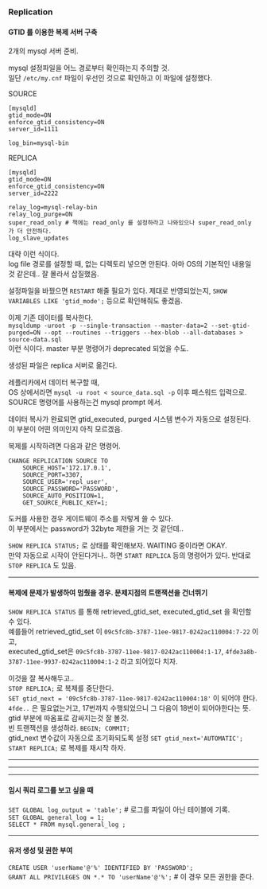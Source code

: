### Replication  
#### GTID 를 이용한 복제 서버 구축  

2개의 mysql 서버 준비.

mysql 설정파일을 어느 경로부터 확인하는지 주의할 것.  
일단 `/etc/my.cnf` 파일이 우선인 것으로 확인하고 이 파일에 설정했다. 

SOURCE   
```
[mysqld]
gtid_mode=ON
enforce_gtid_consistency=ON
server_id=1111

log_bin=mysql-bin
```  

REPLICA  
```
[mysqld]
gtid_mode=ON
enforce_gtid_consistency=ON
server_id=2222

relay_log=mysql-relay-bin
relay_log_purge=ON
super_read_only # 책에는 read_only 를 설정하라고 나와있으나 super_read_only 가 더 안전하다.
log_slave_updates
```

대략 이런 식이다.  
log file 경로를 설정할 때, 없는 디렉토리 넣으면 안된다. 아마 OS의 기본적인 내용일 것 같은데.. 잘 몰라서 삽질했음.  

설정파일을 바꿨으면 `RESTART` 해줄 필요가 있다. 
제대로 반영되었는지, `SHOW VARIABLES LIKE 'gtid_mode';` 등으로 확인해줘도 좋겠음.  

이제 기존 데이터를 복사한다.  
`mysqldump -uroot -p --single-transaction --master-data=2 --set-gtid-purged=ON --opt --routines --triggers --hex-blob --all-databases > source-data.sql`  
이런 식이다. master 부분 명령어가 deprecated 되었을 수도.  

생성된 파일은 replica 서버로 옮긴다.  

레플리카에서 데이터 복구할 때,  
OS 상에서라면 `mysql -u root < source_data.sql -p` 이후 패스워드 입력으로.  
SOURCE 명령어를 사용하는건 mysql prompt 에서.  

데이터 복사가 완료되면 gtid_executed, purged 시스템 변수가 자동으로 설정된다. 이 부분이 어떤 의미인지 아직 모르겠음. 

복제를 시작하려면 다음과 같은 명령어.   
```
CHANGE REPLICATION SOURCE TO
	SOURCE_HOST='172.17.0.1',
	SOURCE_PORT=3307,
	SOURCE_USER='repl_user',
	SOURCE_PASSWORD='PASSWORD',
	SOURCE_AUTO_POSITION=1,
	GET_SOURCE_PUBLIC_KEY=1;
```
도커를 사용한 경우 게이트웨이 주소를 저렇게 쓸 수 있다.  
이 부분에서는 password가 32byte 제한을 거는 것 같던데..  

`SHOW REPLICA STATUS;` 로 상태를 확인해보자. WAITING 중이라면 OKAY.  
만약 자동으로 시작이 안된다거나.. 하면 `START REPLICA` 등의 명령어가 있다. 반대로 `STOP REPLICA` 도 있음.  

---  
#### 복제에 문제가 발생하여 멈췄을 경우. 문제지점의 트랜잭션을 건너뛰기  
`SHOW REPLICA STATUS` 를 통해 retrieved_gtid_set, executed_gtid_set 을 확인할 수 있다.  
예를들어 retrieved_gtid_set 이 `09c5fc8b-3787-11ee-9817-0242ac110004:7-22` 이고,  
executed_gtid_set은 `09c5fc8b-3787-11ee-9817-0242ac110004:1-17`,
`4fde3a8b-3787-11ee-9937-0242ac110004:1-2` 라고 되어있다 치자.  

이것을 잘 복사해두고..  
`STOP REPLICA;` 로 복제를 중단한다.  
`SET gtid_next = '09c5fc8b-3787-11ee-9817-0242ac110004:18'` 이 되어야 한다. `4fde..` 은 필요없는거고, 17번까지 수행되었으니 그 다음이 18번이 되어야한다는 뜻. gtid 부분에 따옴표로 감싸지는것 잘 볼것.  
빈 트랜잭션을 생성하라. `BEGIN; COMMIT;`  
gtid_next 변수값이 자동으로 초기화되도록 설정 `SET gtid_next='AUTOMATIC';`
`START REPLICA;` 로 복제를 재시작 하자.  

---  
---  
---  

#### 임시 쿼리 로그를 보고 싶을 때  
`SET GLOBAL log_output = 'table';` # 로그를 파일이 아닌 테이블에 기록.  
`SET GLOBAL general_log = 1;`  
`SELECT * FROM mysql.general_log ;`  

---  

#### 유저 생성 및 권한 부여  
`CREATE USER 'userName'@'%' IDENTIFIED BY 'PASSWORD';`  
`GRANT ALL PRIVILEGES ON *.* TO 'userName'@'%';` # 이 경우 모든 권한을 준다.  


